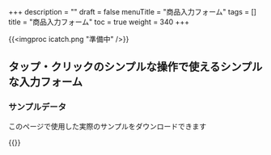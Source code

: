 +++
description = ""
draft = false
menuTitle = "商品入力フォーム"
tags = []
title = "商品入力フォーム"
toc = true
weight = 340
+++

{{<imgproc icatch.png "準備中" />}}

## タップ・クリックのシンプルな操作で使えるシンプルな入力フォーム

### サンプルデータ

このページで使用した実際のサンプルをダウンロードできます

{{<attachments style="orange" />}}
